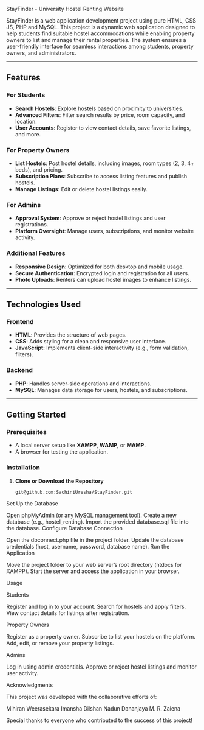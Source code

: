 StayFinder - University Hostel Renting Website 

StayFinder is a web application development project using pure HTML, CSS JS, PHP and MySQL. This project is a dynamic web application designed to help students find suitable hostel accommodations while enabling property owners to list and manage their rental properties. The system ensures a user-friendly interface for seamless interactions among students, property owners, and administrators.  

---

## Features  

### For Students  
- **Search Hostels**: Explore hostels based on proximity to universities.  
- **Advanced Filters**: Filter search results by price, room capacity, and location.  
- **User Accounts**: Register to view contact details, save favorite listings, and more.  

### For Property Owners  
- **List Hostels**: Post hostel details, including images, room types (2, 3, 4+ beds), and pricing.  
- **Subscription Plans**: Subscribe to access listing features and publish hostels.  
- **Manage Listings**: Edit or delete hostel listings easily.  

### For Admins  
- **Approval System**: Approve or reject hostel listings and user registrations.  
- **Platform Oversight**: Manage users, subscriptions, and monitor website activity.  

### Additional Features  
- **Responsive Design**: Optimized for both desktop and mobile usage.  
- **Secure Authentication**: Encrypted login and registration for all users.  
- **Photo Uploads**: Renters can upload hostel images to enhance listings.  

---

## Technologies Used  

### Frontend  
- **HTML**: Provides the structure of web pages.  
- **CSS**: Adds styling for a clean and responsive user interface.  
- **JavaScript**: Implements client-side interactivity (e.g., form validation, filters).  

### Backend  
- **PHP**: Handles server-side operations and interactions.  
- **MySQL**: Manages data storage for users, hostels, and subscriptions.  

---

## Getting Started  

### Prerequisites  
- A local server setup like **XAMPP**, **WAMP**, or **MAMP**.  
- A browser for testing the application.  

### Installation  

1. **Clone or Download the Repository**  
   ```bash  
   git@github.com:SachiniUresha/StayFinder.git
Set Up the Database

  Open phpMyAdmin (or any MySQL management tool).
  Create a new database (e.g., hostel_renting).
  Import the provided database.sql file into the database.
  Configure Database Connection

   Open the dbconnect.php file in the project folder.
   Update the database credentials (host, username, password, database name).
   Run the Application

   Move the project folder to your web server’s root directory (htdocs for XAMPP).
   Start the server and access the application in your browser.

Usage

Students

   Register and log in to your account.
   Search for hostels and apply filters.
   View contact details for listings after registration.

Property Owners

   Register as a property owner.
   Subscribe to list your hostels on the platform.
   Add, edit, or remove your property listings.

Admins

   Log in using admin credentials.
   Approve or reject hostel listings and monitor user activity.

Acknowledgments

This project was developed with the collaborative efforts of:

Mihiran Weerasekara
Imansha Dilshan
Nadun Dananjaya
M. R. Zaiena

Special thanks to everyone who contributed to the success of this project!


